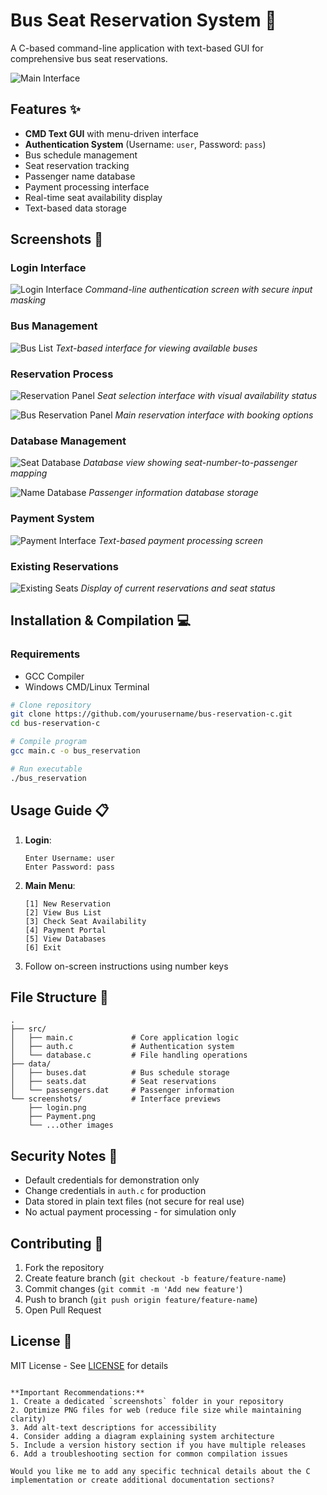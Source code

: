 
# Bus Seat Reservation System 🚌

A C-based command-line application with text-based GUI for comprehensive bus seat reservations.

![Main Interface](screenshots/Bus%20reservation%20panel.png)

## Features ✨
- **CMD Text GUI** with menu-driven interface
- **Authentication System** (Username: `user`, Password: `pass`)
- Bus schedule management
- Seat reservation tracking
- Passenger name database
- Payment processing interface
- Real-time seat availability display
- Text-based data storage

## Screenshots 📸

### Login Interface
![Login Interface](screenshots/login.png)
*Command-line authentication screen with secure input masking*

### Bus Management
![Bus List](screenshots/bus%20list.png)
*Text-based interface for viewing available buses*

### Reservation Process
![Reservation Panel](screenshots/seat%20reservation%20panel.png)
*Seat selection interface with visual availability status*

![Bus Reservation Panel](screenshots/Bus%20reservation%20panel.png)
*Main reservation interface with booking options*

### Database Management
![Seat Database](screenshots/Seat%20number%20data%20base.png)
*Database view showing seat-number-to-passenger mapping*

![Name Database](screenshots/Name%20data%20base.png)
*Passenger information database storage*

### Payment System
![Payment Interface](screenshots/Payment.png)
*Text-based payment processing screen*

### Existing Reservations
![Existing Seats](screenshots/existing%20seat.png)
*Display of current reservations and seat status*

## Installation & Compilation 💻

### Requirements
- GCC Compiler
- Windows CMD/Linux Terminal

```bash
# Clone repository
git clone https://github.com/yourusername/bus-reservation-c.git
cd bus-reservation-c

# Compile program
gcc main.c -o bus_reservation

# Run executable
./bus_reservation
```

## Usage Guide 📋

1. **Login**:
   ```
   Enter Username: user
   Enter Password: pass
   ```

2. **Main Menu**:
   ```
   [1] New Reservation
   [2] View Bus List
   [3] Check Seat Availability
   [4] Payment Portal
   [5] View Databases
   [6] Exit
   ```

3. Follow on-screen instructions using number keys

## File Structure 📁
```
.
├── src/
│   ├── main.c             # Core application logic
│   ├── auth.c             # Authentication system
│   └── database.c         # File handling operations
├── data/
│   ├── buses.dat          # Bus schedule storage
│   ├── seats.dat          # Seat reservations
│   └── passengers.dat     # Passenger information
└── screenshots/           # Interface previews
    ├── login.png
    ├── Payment.png
    └── ...other images
```

## Security Notes 🔐
- Default credentials for demonstration only
- Change credentials in `auth.c` for production
- Data stored in plain text files (not secure for real use)
- No actual payment processing - for simulation only

## Contributing 🤝
1. Fork the repository
2. Create feature branch (`git checkout -b feature/feature-name`)
3. Commit changes (`git commit -m 'Add new feature'`)
4. Push to branch (`git push origin feature/feature-name`)
5. Open Pull Request

## License 📄
MIT License - See [LICENSE](LICENSE) for details
```

**Important Recommendations:**
1. Create a dedicated `screenshots` folder in your repository
2. Optimize PNG files for web (reduce file size while maintaining clarity)
3. Add alt-text descriptions for accessibility
4. Consider adding a diagram explaining system architecture
5. Include a version history section if you have multiple releases
6. Add a troubleshooting section for common compilation issues

Would you like me to add any specific technical details about the C implementation or create additional documentation sections?

